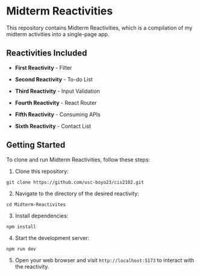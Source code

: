 # Midterm Reactivities

This repository contains Midterm Reactivities, which is a compilation of my midterm activities into a single-page app.

## Reactivities Included

- **First Reactivity** - Filter

- **Second Reactivity** - To-do List

- **Third Reactivity** - Input Validation

- **Fourth Reactivity** - React Router

- **Fifth Reactivity** - Consuming APIs

- **Sixth Reactivity** - Contact List

## Getting Started

To clone and run Midterm Reactivities, follow these steps:

1. Clone this repository:

```
git clone https://github.com/usc-boyo23/cis2102.git
```

2. Navigate to the directory of the desired reactivity:

```
cd Midterm-Reactivites
```

3. Install dependencies:

```
npm install
```

4. Start the development server:

```
npm run dev
```

5. Open your web browser and visit `http://localhost:5173` to interact with the reactivity.
